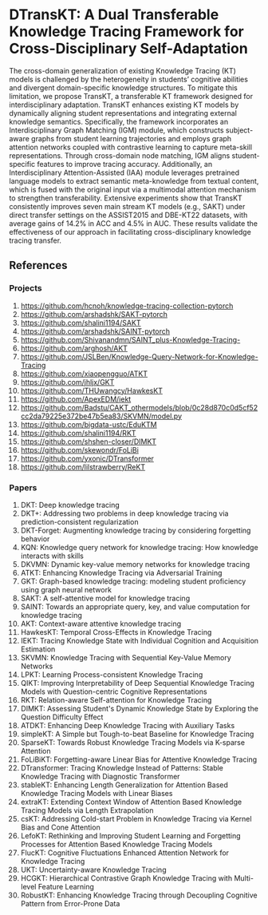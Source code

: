 # DTransKT: A Dual Transferable Knowledge Tracing Framework for Cross-Disciplinary Self-Adaptation

The cross-domain generalization of existing Knowledge Tracing (KT) models is challenged by the heterogeneity in students’ cognitive abilities and divergent domain-specific knowledge structures. To mitigate this limitation, we propose TransKT, a transferable KT framework designed for interdisciplinary adaptation. TransKT enhances existing KT models by dynamically aligning student representations and integrating external knowledge semantics. Specifically, the framework incorporates an Interdisciplinary Graph Matching (IGM) module, which constructs subject-aware graphs from student learning trajectories and employs graph attention networks coupled with contrastive learning to capture meta-skill representations. Through cross-domain node matching, IGM aligns student-specific features to improve tracing accuracy. Additionally, an Interdisciplinary Attention-Assisted (IAA) module leverages pretrained language models to extract semantic meta-knowledge from textual content, which is fused with the original input via a multimodal attention mechanism to strengthen transferability. Extensive experiments show that TransKT consistently improves seven main stream KT models (e.g., SAKT) under direct transfer settings on the ASSIST2015 and DBE-KT22 datasets, with average gains of 14.2% in ACC and 4.5% in AUC. These results validate the effectiveness of our approach in facilitating cross-disciplinary knowledge tracing transfer. 

## References
### Projects

1. https://github.com/hcnoh/knowledge-tracing-collection-pytorch 
2. https://github.com/arshadshk/SAKT-pytorch 
3. https://github.com/shalini1194/SAKT 
4. https://github.com/arshadshk/SAINT-pytorch 
5. https://github.com/Shivanandmn/SAINT_plus-Knowledge-Tracing- 
6. https://github.com/arghosh/AKT 
7. https://github.com/JSLBen/Knowledge-Query-Network-for-Knowledge-Tracing 
8. https://github.com/xiaopengguo/ATKT 
9. https://github.com/jhljx/GKT 
10. https://github.com/THUwangcy/HawkesKT
11. https://github.com/ApexEDM/iekt
12. https://github.com/Badstu/CAKT_othermodels/blob/0c28d870c0d5cf52cc2da79225e372be47b5ea83/SKVMN/model.py
13. https://github.com/bigdata-ustc/EduKTM
14. https://github.com/shalini1194/RKT
15. https://github.com/shshen-closer/DIMKT
16. https://github.com/skewondr/FoLiBi
17. https://github.com/yxonic/DTransformer
18. https://github.com/lilstrawberry/ReKT

### Papers

1. DKT: Deep knowledge tracing 
2. DKT+: Addressing two problems in deep knowledge tracing via prediction-consistent regularization 
3. DKT-Forget: Augmenting knowledge tracing by considering forgetting behavior 
4. KQN: Knowledge query network for knowledge tracing: How knowledge interacts with skills 
5. DKVMN: Dynamic key-value memory networks for knowledge tracing 
6. ATKT: Enhancing Knowledge Tracing via Adversarial Training 
7. GKT: Graph-based knowledge tracing: modeling student proficiency using graph neural network 
8. SAKT: A self-attentive model for knowledge tracing 
9. SAINT: Towards an appropriate query, key, and value computation for knowledge tracing 
10. AKT: Context-aware attentive knowledge tracing 
11. HawkesKT: Temporal Cross-Effects in Knowledge Tracing
12. IEKT: Tracing Knowledge State with Individual Cognition and Acquisition Estimation
13. SKVMN: Knowledge Tracing with Sequential Key-Value Memory Networks
14. LPKT: Learning Process-consistent Knowledge Tracing
15. QIKT: Improving Interpretability of Deep Sequential Knowledge Tracing Models with Question-centric Cognitive Representations
16. RKT: Relation-aware Self-attention for Knowledge Tracing
17. DIMKT: Assessing Student's Dynamic Knowledge State by Exploring the Question Difficulty Effect
18. ATDKT: Enhancing Deep Knowledge Tracing with Auxiliary Tasks
19. simpleKT: A Simple but Tough-to-beat Baseline for Knowledge Tracing
20. SparseKT: Towards Robust Knowledge Tracing Models via K-sparse Attention
21. FoLiBiKT: Forgetting-aware Linear Bias for Attentive Knowledge Tracing
22. DTransformer: Tracing Knowledge Instead of Patterns: Stable Knowledge Tracing with Diagnostic Transformer
23. stableKT: Enhancing Length Generalization for Attention Based Knowledge Tracing Models with Linear Biases
24. extraKT: Extending Context Window of Attention Based Knowledge Tracing Models via Length Extrapolation
25. csKT: Addressing Cold-start Problem in Knowledge Tracing via Kernel Bias and Cone Attention
26. LefoKT: Rethinking and Improving Student Learning and Forgetting Processes for Attention Based Knowledge Tracing Models
27. FlucKT: Cognitive Fluctuations Enhanced Attention Network for Knowledge Tracing
28. UKT: Uncertainty-aware Knowledge Tracing
29. HCGKT: Hierarchical Contrastive Graph Knowledge Tracing with Multi-level Feature Learning
30. RobustKT: Enhancing Knowledge Tracing through Decoupling Cognitive Pattern from Error-Prone Data
